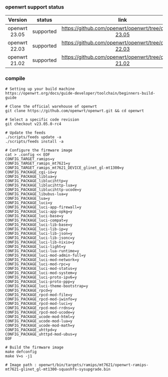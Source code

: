 ### openwrt support status

|    Version    |  status   |                         link                          |
| :-----------: | :-------: | :---------------------------------------------------: |
| openwrt 23.05 | supported | https://github.com/openwrt/openwrt/tree/openwrt-23.05 |
| openwrt 22.03 | supported | https://github.com/openwrt/openwrt/tree/openwrt-22.03 |
| openwrt 21.02 | supported | https://github.com/openwrt/openwrt/tree/openwrt-21.02 |

### compile

```
# Setting up your build machine
https://openwrt.org/docs/guide-developer/toolchain/beginners-build-guide

# Clone the official warehouse of openwrt
git clone https://github.com/openwrt/openwrt.git && cd openwrt

# Select a specific code revision
git checkout v23.05.0-rc4

# Update the feeds
./scripts/feeds update -a
./scripts/feeds install -a

# Configure the firmware image
cat > .config << EOF
CONFIG_TARGET_ramips=y
CONFIG_TARGET_ramips_mt7621=y
CONFIG_TARGET_ramips_mt7621_DEVICE_glinet_gl-mt1300=y
CONFIG_PACKAGE_cgi-io=y
CONFIG_PACKAGE_liblua=y
CONFIG_PACKAGE_liblucihttp=y
CONFIG_PACKAGE_liblucihttp-lua=y
CONFIG_PACKAGE_liblucihttp-ucode=y
CONFIG_PACKAGE_libubus-lua=y
CONFIG_PACKAGE_lua=y
CONFIG_PACKAGE_luci=y
CONFIG_PACKAGE_luci-app-firewall=y
CONFIG_PACKAGE_luci-app-opkg=y
CONFIG_PACKAGE_luci-base=y
CONFIG_PACKAGE_luci-compat=y
CONFIG_PACKAGE_luci-lib-base=y
CONFIG_PACKAGE_luci-lib-ip=y
CONFIG_PACKAGE_luci-lib-json=y
CONFIG_PACKAGE_luci-lib-jsonc=y
CONFIG_PACKAGE_luci-lib-nixio=y
CONFIG_PACKAGE_luci-light=y
CONFIG_PACKAGE_luci-lua-runtime=y
CONFIG_PACKAGE_luci-mod-admin-full=y
CONFIG_PACKAGE_luci-mod-network=y
CONFIG_PACKAGE_luci-mod-rpc=y
CONFIG_PACKAGE_luci-mod-status=y
CONFIG_PACKAGE_luci-mod-system=y
CONFIG_PACKAGE_luci-proto-ipv6=y
CONFIG_PACKAGE_luci-proto-ppp=y
CONFIG_PACKAGE_luci-theme-bootstrap=y
CONFIG_PACKAGE_rpcd=y
CONFIG_PACKAGE_rpcd-mod-file=y
CONFIG_PACKAGE_rpcd-mod-iwinfo=y
CONFIG_PACKAGE_rpcd-mod-luci=y
CONFIG_PACKAGE_rpcd-mod-rrdns=y
CONFIG_PACKAGE_rpcd-mod-ucode=y
CONFIG_PACKAGE_ucode-mod-html=y
CONFIG_PACKAGE_ucode-mod-lua=y
CONFIG_PACKAGE_ucode-mod-math=y
CONFIG_PACKAGE_uhttpd=y
CONFIG_PACKAGE_uhttpd-mod-ubus=y
EOF

# Build the firmware image
make defconfig
make V=s -j1

# Image path : openwrt/bin/targets/ramips/mt7621/openwrt-ramips-mt7621-glinet_gl-mt1300-squashfs-sysupgrade.bin
```
